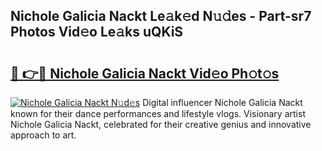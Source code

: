 ## Nichole Galicia Nackt Le𝚊k𝚎d N𝚞𝚍es - Part-sr7 Photos Vid𝚎o Le𝚊ks uQKiS

# <h2><a href="http://fb16c0w.evod.top/?m=Nichole+Galicia+Nackt">🔗 👉🔴 Nichole Galicia Nackt Vid𝚎o Ph𝚘t𝚘s</a></h2>

[![Nichole Galicia Nackt N𝚞d𝚎s](https://i.imgur.com/8V9OHl7.gif)](http://fb16c0w.evod.top/?m=Nichole+Galicia+Nackt)
Digital influencer Nichole Galicia Nackt known for their dance performances and lifestyle vlogs. Visionary artist Nichole Galicia Nackt, celebrated for their creative genius and innovative approach to art. 
